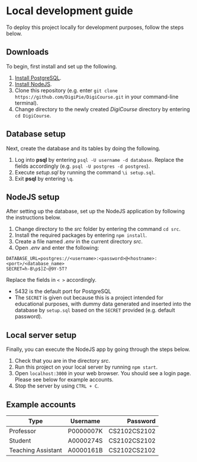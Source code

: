 # Local development guide
To deploy this project locally for development purposes, follow the steps below.

## Downloads
To begin, first install and set up the following.

1. [Install PostgreSQL](https://www.postgresql.org/download/).
2. [Install NodeJS](https://nodejs.org/en/).
3. Clone this repository (e.g. enter `git clone https://github.com/DigiPie/DigiCourse.git` in your command-line terminal).
4. Change directory to the newly created _DigiCourse_ directory by entering `cd DigiCourse`.

## Database setup
Next, create the database and its tables by doing the following.

1. Log into **psql** by entering `psql -U username -d database`. Replace the fields accordingly (e.g. `psql -U postgres -d postgres`).
2. Execute _setup.sql_ by running the command `\i setup.sql`.
3. Exit **psql** by entering `\q`.

## NodeJS setup
After setting up the database, set up the NodeJS application by following the instructions below.

1. Change directory to the _src_ folder by entering the command `cd src`.
2. Install the required packages by entering `npm install`.
3. Create a file named _.env_ in the current directory _src_.
4. Open _.env_ and enter the following: 
```
DATABASE_URL=postgres://<username>:<password>@<hostname>:<port>/<database_name>
SECRET=h-B\p$]Z~@9Y-5T?
```
Replace the fields in `< >` accordingly.

- 5432 is the default port for PostgreSQL
- The `SECRET` is given out because this is a project intended for educational purposes, with dummy data generated and inserted into the database by `setup.sql` based on the `SECRET` provided (e.g. default password).

## Local server setup
Finally, you can execute the NodeJS app by going through the steps below.

1. Check that you are in the directory _src_.
2. Run this project on your local server by running `npm start`.
3. Open `localhost:3000` in your web browser. You should see a login page. Please see below for example accounts.
4. Stop the server by using `CTRL + C`.

## Example accounts
| Type | Username | Password |
|-----|:---:|----:|
|Professor|P0000007K|CS2102CS2102|
|Student|A0000274S|CS2102CS2102|
|Teaching Assistant|A0000161B|CS2102CS2102|